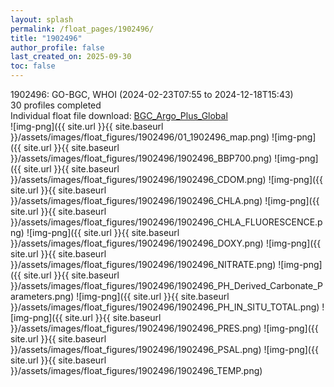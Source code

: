 ```yaml
---
layout: splash
permalink: /float_pages/1902496/
title: "1902496"
author_profile: false
last_created_on: 2025-09-30
toc: false
---
```

 
1902496: GO-BGC, WHOI (2024-02-23T07:55 to 2024-12-18T15:43)\
30 profiles completed\
Individual float file download: [BGC_Argo_Plus_Global](https://ftp.soest.hawaii.edu/bgc_argo_plus/Individual_Floats/outliers_removed/1902496_Sprof_processed.nc)\
![img-png]({{ site.url }}{{ site.baseurl }}/assets/images/float_figures/1902496/01_1902496_map.png)
![img-png]({{ site.url }}{{ site.baseurl }}/assets/images/float_figures/1902496/1902496_BBP700.png)
![img-png]({{ site.url }}{{ site.baseurl }}/assets/images/float_figures/1902496/1902496_CDOM.png)
![img-png]({{ site.url }}{{ site.baseurl }}/assets/images/float_figures/1902496/1902496_CHLA.png)
![img-png]({{ site.url }}{{ site.baseurl }}/assets/images/float_figures/1902496/1902496_CHLA_FLUORESCENCE.png)
![img-png]({{ site.url }}{{ site.baseurl }}/assets/images/float_figures/1902496/1902496_DOXY.png)
![img-png]({{ site.url }}{{ site.baseurl }}/assets/images/float_figures/1902496/1902496_NITRATE.png)
![img-png]({{ site.url }}{{ site.baseurl }}/assets/images/float_figures/1902496/1902496_PH_Derived_Carbonate_Parameters.png)
![img-png]({{ site.url }}{{ site.baseurl }}/assets/images/float_figures/1902496/1902496_PH_IN_SITU_TOTAL.png)
![img-png]({{ site.url }}{{ site.baseurl }}/assets/images/float_figures/1902496/1902496_PRES.png)
![img-png]({{ site.url }}{{ site.baseurl }}/assets/images/float_figures/1902496/1902496_PSAL.png)
![img-png]({{ site.url }}{{ site.baseurl }}/assets/images/float_figures/1902496/1902496_TEMP.png)
